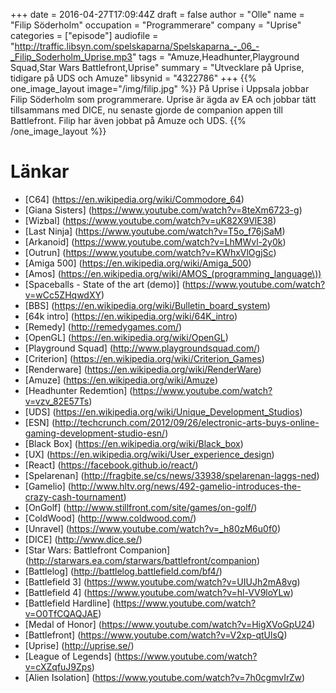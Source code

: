 +++
date = 2016-04-27T17:09:44Z
draft = false
author = "Olle"
name = "Filip Söderholm"
occupation = "Programmerare"
company = "Uprise"
categories = ["episode"]
audiofile = "http://traffic.libsyn.com/spelskaparna/Spelskaparna_-_06_-_Filip_Soderholm_Uprise.mp3"
tags = "Amuze,Headhunter,Playground Squad,Star Wars Battlefront,Uprise"
summary = "Utvecklare på Uprise, tidigare på UDS och Amuze"
libsynid = "4322786"
+++
{{% one_image_layout image="/img/filip.jpg" %}}
På Uprise i Uppsala jobbar Filip Söderholm som programmerare. Uprise är
ägda av EA och jobbar tätt tillsammans med DICE, nu senaste gjorde de
companion appen till Battlefront. Filip har även jobbat på Amuze och
UDS.
{{% /one_image_layout %}}

# Länkar
* [C64] (https://en.wikipedia.org/wiki/Commodore_64)
* [Giana Sisters] (https://www.youtube.com/watch?v=8teXm6723-g)
* [Wizbal] (https://www.youtube.com/watch?v=uK82X9VlE38)
* [Last Ninja] (https://www.youtube.com/watch?v=T5o_f76jSaM)
* [Arkanoid] (https://www.youtube.com/watch?v=LhMWvl-2y0k)
* [Outrun] (https://www.youtube.com/watch?v=KWhxVlOgjSc)
* [Amiga 500] (https://en.wikipedia.org/wiki/Amiga_500)
* [Amos] (https://en.wikipedia.org/wiki/AMOS_(programming_language\))
* [Spaceballs - State of the art (demo)] (https://www.youtube.com/watch?v=wCc5ZHqwdXY)
* [BBS] (https://en.wikipedia.org/wiki/Bulletin_board_system)
* [64k intro] (https://en.wikipedia.org/wiki/64K_intro)
* [Remedy] (http://remedygames.com/)
* [OpenGL] (https://en.wikipedia.org/wiki/OpenGL)
* [Playground Squad] (http://www.playgroundsquad.com/)
* [Criterion] (https://en.wikipedia.org/wiki/Criterion_Games)
* [Renderware] (https://en.wikipedia.org/wiki/RenderWare)
* [Amuze] (https://en.wikipedia.org/wiki/Amuze)
* [Headhunter Redemtion] (https://www.youtube.com/watch?v=vzv_82E57Ts)
* [UDS] (https://en.wikipedia.org/wiki/Unique_Development_Studios)
* [ESN] (http://techcrunch.com/2012/09/26/electronic-arts-buys-online-gaming-development-studio-esn/)
* [Black Box] (https://en.wikipedia.org/wiki/Black_box)
* [UX] (https://en.wikipedia.org/wiki/User_experience_design)
* [React] (https://facebook.github.io/react/)
* [Spelarenan] (http://fragbite.se/cs/news/33938/spelarenan-laggs-ned)
* [Gamelio] (http://www.hltv.org/news/492-gamelio-introduces-the-crazy-cash-tournament)
* [OnGolf] (http://www.stillfront.com/site/games/on-golf/) 
* [ColdWood] (http://www.coldwood.com/)
* [Unravel] (https://www.youtube.com/watch?v=_h80zM6u0f0)
* [DICE] (http://www.dice.se/)
* [Star Wars: Battlefront Companion] (http://starwars.ea.com/starwars/battlefront/companion)
* [Battlelog] (http://battlelog.battlefield.com/bf4/)
* [Battlefield 3] (https://www.youtube.com/watch?v=UIUJh2mA8vg)
* [Battlefield 4] (https://www.youtube.com/watch?v=hl-VV9loYLw)
* [Battlefield Hardline] (https://www.youtube.com/watch?v=O0TfCQAQJAE)
* [Medal of Honor] (https://www.youtube.com/watch?v=HigXVoGpU24)
* [Battlefront] (https://www.youtube.com/watch?v=V2xp-qtUlsQ)
* [Uprise] (http://uprise.se/)
* [League of Legends] (https://www.youtube.com/watch?v=cXZqfuJ9Zps)
* [Alien Isolation] (https://www.youtube.com/watch?v=7h0cgmvIrZw)




